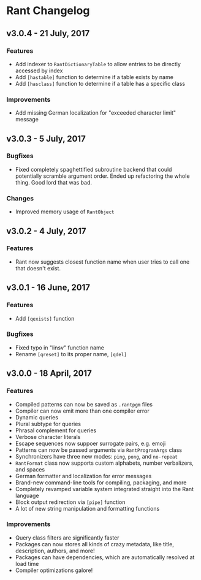 # Rant Changelog

## v3.0.4 - 21 July, 2017

### Features
- Add indexer to `RantDictionaryTable` to allow entries to be directly accessed by index
- Add `[hastable]` function to determine if a table exists by name
- Add `[hasclass]` function to determine if a table has a specific class


### Improvements
- Add missing German localization for "exceeded character limit" message


## v3.0.3 - 5 July, 2017

### Bugfixes
- Fixed completely spaghettified subroutine backend that could potentially scramble argument order. Ended up refactoring the whole thing. Good lord that was bad.

### Changes
- Improved memory usage of `RantObject`

## v3.0.2 - 4 July, 2017

### Features
- Rant now suggests closest function name when user tries to call one that doesn't exist.

## v3.0.1 - 16 June, 2017

### Features
- Add `[qexists]` function

### Bugfixes
- Fixed typo in "linsv" function name
- Rename `[qreset]` to its proper name, `[qdel]`

## v3.0.0 - 18 April, 2017

### Features

- Compiled patterns can now be saved as `.rantpgm` files
- Compiler can now emit more than one compiler error
- Dynamic queries
- Plural subtype for queries
- Phrasal complement for queries
- Verbose character literals
- Escape sequences now suppoer surrogate pairs, e.g. emoji
- Patterns can now be passed arguments via `RantProgramArgs` class
- Synchronizers have three new modes: `ping`, `pong`, and `no-repeat`
- `RantFormat` class now supports custom alphabets, number verbalizers, and spaces
- German formatter and localization for error messages
- Brand-new command-line tools for compiling, packaging, and more
- Completely revamped variable system integrated straight into the Rant language
- Block output redirection via `[pipe]` function
- A lot of new string manipulation and formatting functions

### Improvements
- Query class filters are significantly faster
- Packages can now stores all kinds of crazy metadata, like title, description, authors, and more!
- Packages can have dependencies, which are automatically resolved at load time
- Compiler optimizations galore!